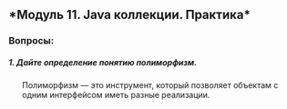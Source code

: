 <h2> *Модуль 11. Java коллекции. Практика* </h2>
<h3> Вопросы:  </h3> 
<h5> 1. Дайте определение понятию полиморфизм. </h5>
<ol>
Полиморфизм —  это инструмент, который позволяет объектам с одним интерфейсом иметь разные реализации.
</ol>